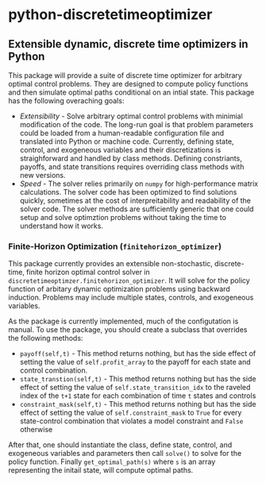 # python-discretetimeoptimizer

## Extensible dynamic, discrete time optimizers in Python

This package will provide a suite of discrete time optimizer for arbitrary optimal control problems. They are designed to compute policy functions and then simulate optimal paths conditional on an intial state. This package has the following overaching goals:
* *Extensibility* - Solve arbitrary optimal control problems with minimial modification of the code. The long-run goal is that problem parameters could be loaded from a human-readable configuration file and translated into Python or machine code. Currently, defining state, control, and exogeneous variables and their discretizations is straighforward and handled by class methods. Defining constriants, payoffs, and state transitions requires overriding class methods with new versions.
* *Speed* - The solver relies primarily on `numpy` for high-performance matrix calculations. The solver code has been optimized to find solutions quickly, sometimes at the cost of interpreitability and readability of the solver code. The solver methods are sufficiently generic that one could setup and solve optimztion problems without taking the time to understand how it works. 

### Finite-Horizon Optimization (`finitehorizon_optimizer`)

This package currently provides an extensible non-stochastic, discrete-time, finite horizon optimal control solver in `discretetimeoptimzer.finitehorizon_optimizer`. It will solve for the policy function of arbitary dynamic optimization problems using backward induction. Problems may include multiple states, controls, and exogeneous variables. 

As the package is currently implemented, much of the configutation is manual. To use the package, you should create a subclass that overrides the following methods:
* `payoff(self,t)` - This method returns nothing, but has the side effect of setting the value of `self.profit_array` to the payoff for each state and control combination.
* `state_transtion(self,t)` - This method returns nothing but has the side effect of setting the value of `self.state_transition_idx` to the raveled index of the `t+1` state for each combination of time `t` states and controls
* `constraint_mask(self,t)` - This method returns nothing but has the side effect of setting the value of `self.constraint_mask` to `True` for every state-control combination that violates a model constraint and `False` otherwise

After that, one should instantiate the class, define state, control, and exogeneous variables and parameters then call `solve()` to solve for the policy function. Finally `get_optimal_path(s)` where `s` is an array representing the initail state, will compute optimal paths. 
